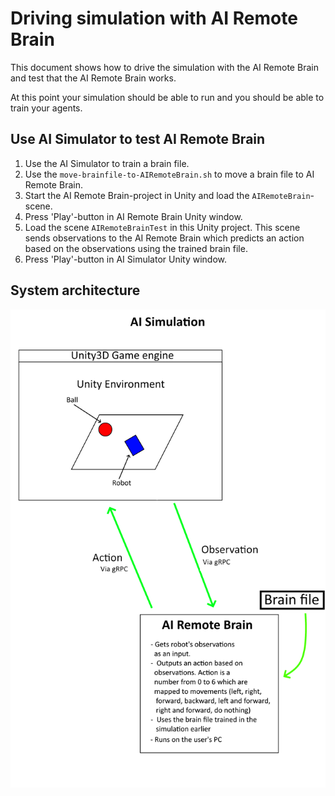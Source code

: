 # Driving simulation with AI Remote Brain
This document shows how to drive the simulation with the AI Remote Brain and test that the AI Remote Brain works.

At this point your simulation should be able to run and you should be able to train your agents.


## Use AI Simulator to test AI Remote Brain

1. Use the AI Simulator to train a brain file.
1. Use the `move-brainfile-to-AIRemoteBrain.sh` to move a brain file to AI Remote Brain.
1. Start the AI Remote Brain-project in Unity and load the `AIRemoteBrain`-scene.
1. Press 'Play'-button in AI Remote Brain Unity window.
1. Load the scene `AIRemoteBrainTest` in this Unity project. This scene sends observations to the AI Remote Brain which predicts an action based on the observations using the trained brain file.
1. Press 'Play'-button in AI Simulator Unity window.


## System architecture
![system-architecture](images/system-architecture_AISimulation_AIRemoteBrain.png)
